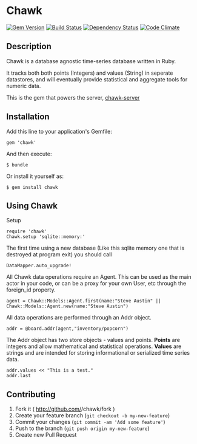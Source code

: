 # Chawk

[![Gem Version][GV img]][Gem Version]
[![Build Status][BS img]][Build Status]
[![Dependency Status][DS img]][Dependency Status]
[![Code Climate][CC img]][Code Climate]

[Gem Version]: https://rubygems.org/gems/chawk
[Build Status]: https://travis-ci.org/queuetue/chawk-gem
[travis pull requests]: https://travis-ci.org/queuetue/chawk-gem/pull_requests
[Dependency Status]: https://gemnasium.com/queuetue/chawk-gem
[Code Climate]: https://codeclimate.com/github/queuetue/chawk-gem

[GV img]: https://badge.fury.io/rb/chawk-gem.png
[BS img]: https://travis-ci.org/queuetue/chawk-gem.png
[DS img]: https://gemnasium.com/queuetue/chawk-gem.png
[CC img]: https://codeclimate.com/github/queuetue/chawk-gem.png
[CS img]: https://coveralls.io/repos/queuetue/chawk/badge.png?branch=master

## Description
Chawk is a database agnostic time-series database written in Ruby.

It tracks both both points (Integers) and values (String) in seperate datastores, and will eventually provide statistical and aggregate tools for numeric data.

This is the gem that powers the server, [chawk-server](http://github.com/queuetue/chawk-server "chawk-server") 

## Installation

Add this line to your application's Gemfile:

    gem 'chawk'

And then execute:

    $ bundle

Or install it yourself as:

    $ gem install chawk

## Using Chawk

Setup

    require 'chawk'
    Chawk.setup 'sqlite::memory:'

The first time using a new database (Like this sqlite memory one that is destroyed at program exit) you should call 

    DataMapper.auto_upgrade!

All Chawk data operations require an Agent.  This can be used as the main actor in your code, or can be a proxy for your own User, etc through the foreign_id property.

    agent = Chawk::Models::Agent.first(name:"Steve Austin" || Chawk::Models::Agent.new(name:"Steve Austin")

All data operations are performed through an Addr object.

    addr = @board.addr(agent,"inventory/popcorn")

The Addr object has two store objects - values and points.  **Points** are integers and allow mathematical and statistical operations. **Values** are strings and are intended for storing informational or serialized time series data. 

    addr.values << "This is a test."
    addr.last

## Contributing

1. Fork it ( http://github.com/<my-github-username>/chawk/fork )
2. Create your feature branch (`git checkout -b my-new-feature`)
3. Commit your changes (`git commit -am 'Add some feature'`)
4. Push to the branch (`git push origin my-new-feature`)
5. Create new Pull Request
